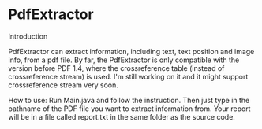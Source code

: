 # PdfExtractor
                                                              
                                                              
Introduction

PdfExtractor can extract information, including text, text position and image info, from a pdf file.
By far, the PdfExtractor is only compatible with the version before PDF 1.4, where the crossreference
    table (instead of crossreference stream) is used.
I'm still working on it and it might support crossreference stream very soon.

How to use:
Run Main.java and follow the instruction. Then just type in the pathname of the PDF file you want to
extract information from. Your report will be in a file called report.txt in the same folder as the source code.
